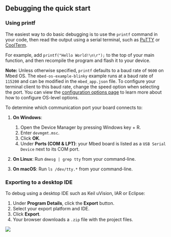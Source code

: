 <h2 id="debug-ide-qs">Debugging the quick start</h2>

### Using printf

The easiest way to do basic debugging is to use the `printf` command in your code, then read the output using a serial terminal, such as [PuTTY](http://www.putty.org/) or [CoolTerm](http://freeware.the-meiers.org/).

For example, add `printf("Hello World!\n\r");` to the top of your main function, and then recompile the program and flash it to your device.

<span class="notes">**Note:** Unless otherwise specified, `printf` defaults to a baud rate of `9600` on Mbed OS. The `mbed-os-example-blinky` example runs at a baud rate of `115200` and can be modified in the `mbed_app.json` file. To configure your terminal client to this baud rate, change the speed option when selecting the port. You can view the [configuration options page](../reference/configuration.html) to learn more about how to configure OS-level options.</span>

To determine which communication port your board connects to:

1. **On Windows**:

    1. Open the Device Manager by pressing <kbr>Windows key</kbr> + <kbr>R</kbr>.
    1. Enter `devmgmt.msc`.
    1. Click **OK**.
    1. Under **Ports (COM & LPT)**: your Mbed board is listed as a `USB Serial Device` next to its COM port.

1. **On Linux**: Run `dmesg | grep tty` from your command-line.

1. **On macOS**: Run `ls /dev/tty.*` from your command-line.

### Exporting to a desktop IDE

To debug using a desktop IDE such as Keil uVision, IAR or Eclipse:

1. Under **Program Details**, click the **Export** button.
1. Select your export platform and IDE.
1. Click **Export**.
1. Your browser downloads a `.zip` file with the project files.

<span class="images">![](https://s3-us-west-2.amazonaws.com/mbed-os-docs-images/export_online_compiler.png)</span>
